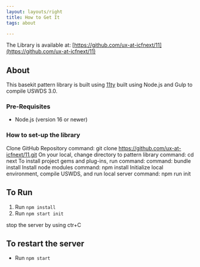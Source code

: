 ```yaml
---
layout: layouts/right
title: How to Get It
tags: about

---
```



The Library is available at: [https://github.com/ux-at-icfnext/11](https://github.com/ux-at-icfnext/11)

## About
This basekit pattern library is built using [11ty](https://www.11ty.dev/) built using Node.js and Gulp to compile USWDS 3.0.

### Pre-Requisites
- Node.js (version 16 or newer)


### How to set-up the library
Clone GitHub Repository
command: git clone https://github.com/ux-at-icfnext/11.git
On your local, change directory to pattern library
command: cd next
To install project gems and plug-ins, run command:
command: bundle install
Install node modules
command: npm install
Initialize local environment, compile USWDS, and run local server
command: npm run init


## To Run

1.  Run `npm install`
2.  Run `npm start init`

stop the server by using ctr+C


## To restart the server
- Run `npm start`